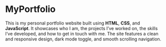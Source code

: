 # MyPortfolio
This is my personal portfolio website built using **HTML**, **CSS**, and **JavaScript**. It showcases who I am, the projects I’ve worked on, the skills I’ve developed, and how to get in touch with me. The site features a clean and responsive design, dark mode toggle, and smooth scrolling navigation.
